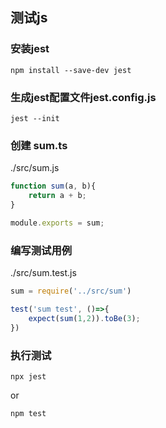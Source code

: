 ## 测试js
### 安装jest
```
npm install --save-dev jest
```
### 生成jest配置文件jest.config.js
```
jest --init
```

### 创建 sum.ts
./src/sum.js
```javascript
function sum(a, b){
    return a + b;
}

module.exports = sum;
```
### 编写测试用例
./src/sum.test.js
```javascript
sum = require('../src/sum')

test('sum test', ()=>{
    expect(sum(1,2)).toBe(3);
})
```
### 执行测试
```
npx jest
```
or
```
npm test
```